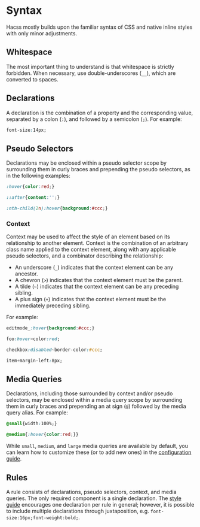 # Syntax

Hacss mostly builds upon the familiar syntax of CSS and native inline styles
with only minor adjustments.

## Whitespace

The most important thing to understand is that whitespace is strictly forbidden.
When necessary, use double-underscores (`__`), which are converted to spaces.

## Declarations

A declaration is the combination of a property and the corresponding value,
separated by a colon (`:`), and followed by a semicolon (`;`). For example:

```css
font-size:14px;
```

## Pseudo Selectors

Declarations may be enclosed within a pseudo selector scope by surrounding them
in curly braces and prepending the pseudo selectors, as in the following
examples:

```css
:hover{color:red;}
```

```css
::after{content:'';}
```

```css
:nth-child(2n):hover{background:#ccc;}
```

### Context

Context may be used to affect the style of an element based on its relationship
to another element. Context is the combination of an arbitrary class name
applied to the context element, along with any applicable pseudo selectors, and
a combinator describing the relationship:

* An underscore (`_`) indicates that the context element can be any ancestor.
* A chevron (`>`) indicates that the context element must be the parent.
* A tilde (`~`) indicates that the context element can be any preceding sibling.
* A plus sign (`+`) indicates that the context element must be the immediately
  preceding sibling.

For example:

```css
editmode_:hover{background:#ccc;}
```

```css
foo:hover>color:red;
```

```css
checkbox:disabled~border-color:#ccc;
```

```css
item+margin-left:8px;
```

## Media Queries

Declarations, including those surrounded by context and/or pseudo selectors, may
be enclosed within a media query scope by surrounding them in curly braces and
prepending an at sign (`@`) followed by the media query alias. For example:

```css
@small{width:100%;}
```

```css
@medium{:hover{color:red;}}
```

While `small`, `medium`, and `large` media queries are available by default, you
can learn how to customize these (or to add new ones) in the
[configuration guide](configuration-guide.md).

## Rules

A rule consists of declarations, pseudo selectors, context, and media queries.
The only required component is a single declaration. The
[style guide](style-guide.md) encourages one declaration per rule in general;
however, it is possible to include multiple declarations through juxtaposition,
e.g. `font-size:16px;font-weight:bold;`.
